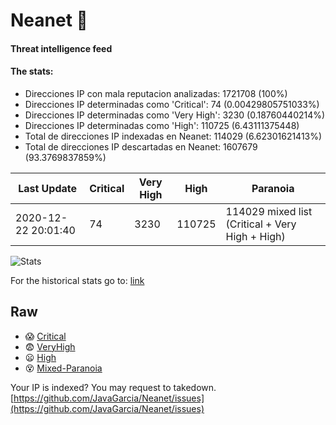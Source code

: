 # Neanet :hocho:
#### Threat intelligence feed
#### The stats:

- Direcciones IP con mala reputacion analizadas: 1721708 (100%)
- Direcciones IP determinadas como 'Critical':  74 (0.00429805751033%)
- Direcciones IP determinadas como 'Very High':  3230 (0.18760440214%)
- Direcciones IP determinadas como 'High':  110725 (6.43111375448)
- Total de direcciones IP indexadas en Neanet:  114029 (6.62301621413%)
- Total de direcciones IP descartadas en Neanet:  1607679 (93.3769837859%)

| Last Update | Critical | Very High | High | Paranoia |
| --- | --- | --- | --- | --- |
| 2020-12-22 20:01:40 | 74 | 3230 | 110725 | 114029 mixed list (Critical + Very High + High)|

![Stats](https://docs.google.com/spreadsheets/d/e/2PACX-1vSnaNMIXVabIpDJjufMlzH7poXnshF3mgd8Is1g9ytUEzVsP5my4Trn8f-xkoLLQ38xpL3HtmUexLo6/pubchart?oid=501124687&format=image)

For the historical stats go to: [link](/stats.csv)
## Raw
- :scream: [Critical](https://raw.githubusercontent.com/JavaGarcia/Neanet/master/blacklists/neanet_critical.txt)
- :fearful: [VeryHigh](https://raw.githubusercontent.com/JavaGarcia/Neanet/master/blacklists/neanet_veryHigh.txtt)
- :frowning: [High](https://raw.githubusercontent.com/JavaGarcia/Neanet/master/blacklists/neanet_high.txt)
- :dizzy_face: [Mixed-Paranoia](https://raw.githubusercontent.com/JavaGarcia/Neanet/master/blacklists/neanet_all.txt)


Your IP is indexed? You may request to takedown. [https://github.com/JavaGarcia/Neanet/issues](https://github.com/JavaGarcia/Neanet/issues)





















































































































































































































































































































































































































































































































































































































































































































































































































































































































































































































































































































































































































































































































































































































































































































































































































































































































































































































































































































































































































































































































































































































































































































































































































































































































































































































































































































































































































































































































































































































































































